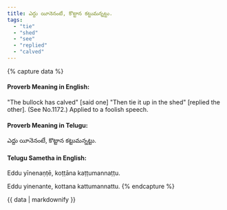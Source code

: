 ```yaml
---
title: ఎద్దు యీనెనంటే, కొట్టాన కట్టుమన్నట్టు.
tags:
  - "tie"
  - "shed"
  - "see"
  - "replied"
  - "calved"
---
```


{% capture data %}
#### Proverb Meaning in English:
"The bullock has calved" [said one] "Then tie it up in the shed" [replied the other].
(See No.1172.)
Applied to a foolish speech.

#### Proverb Meaning in Telugu:
ఎద్దు యీనెనంటే, కొట్టాన కట్టుమన్నట్టు.

#### Telugu Sametha in English:
Eddu yīnenaṇṭē, koṭṭāna kaṭṭumannaṭṭu.

Eddu yinenante, kottana kattumannattu.
{% endcapture %}

{{ data | markdownify }}


